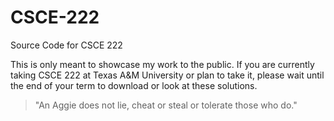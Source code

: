 # CSCE-222
Source Code for CSCE 222

This is only meant to showcase my work to the public. If you are currently taking CSCE 222 at Texas A&M University or plan to take it, please wait until the end of your term to download or look at these solutions.

> "An Aggie does not lie, cheat or steal or tolerate those who do."
